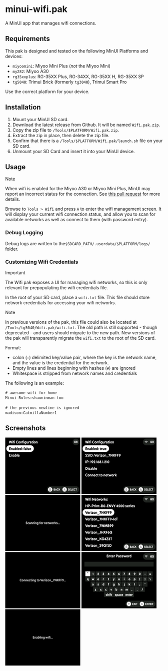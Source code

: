 # minui-wifi.pak

A MinUI app that manages wifi connections.

## Requirements

This pak is designed and tested on the following MinUI Platforms and devices:

- `miyoomini`: Miyoo Mini Plus (_not_ the Miyoo Mini)
- `my282`: Miyoo A30
- `rg35xxplus`: RG-35XX Plus, RG-34XX, RG-35XX H, RG-35XX SP
- `tg5040`: Trimui Brick (formerly `tg3040`), Trimui Smart Pro

Use the correct platform for your device.

## Installation

1. Mount your MinUI SD card.
2. Download the latest release from Github. It will be named `Wifi.pak.zip`.
3. Copy the zip file to `/Tools/$PLATFORM/Wifi.pak.zip`.
4. Extract the zip in place, then delete the zip file.
5. Confirm that there is a `/Tools/$PLATFORM/Wifi.pak/launch.sh` file on your SD card.
6. Unmount your SD Card and insert it into your MinUI device.

## Usage

> [!NOTE]
> When wifi is enabled for the Miyoo A30 or Miyoo Mini Plus, MinUI may report an incorrect status for the connection. See [this pull request](https://github.com/shauninman/MinUI/pull/41) for more details.

Browse to `Tools > Wifi` and press `A` to enter the wifi management screen. It will display your current wifi connection status, and allow you to scan for available networks as well as connect to them (with password entry).

### Debug Logging

Debug logs are written to the`$SDCARD_PATH/.userdata/$PLATFORM/logs/` folder.

### Customizing Wifi Credentials

> [!IMPORTANT]
> The Wifi pak exposes a UI for managing wifi networks, so this is only relevant for prepopulating the wifi credentials file.

In the root of your SD card, place a `wifi.txt` file. This file should store network credentials for accessing your wifi networks.

> [!NOTE]
> In previous versions of the pak, this file could also be located at `/Tools/tg5040/Wifi.pak/wifi.txt`. The old path is still supported - though deprecated - and users should migrate to the new path. New versions of the pak will transparently migrate the `wifi.txt` to the root of the SD card.

Format:

- colon (`:`) delimited key/value pair, where the key is the network name, and the value is the credential for the network.
- Empty lines and lines beginning with hashes (`#`) are ignored
- Whitespace is stripped from network names and credentials

The following is an example:

```shell
# awesome wifi for home
Minui Rules:shauninman-too

# the previous newline is ignored
madison:CatmillaNumber1
```

## Screenshots

<img src="screenshots/main-screen-disconnected.png" alt="Main screen (disconnected)" width="240"> <img src="screenshots/main-screen-connected.png" alt="Main screen (connected)" width="240"> <img src="screenshots/network-scanning.png" alt="Scanning for networks" width="240"> <img src="screenshots/network-list.png" alt="Network list" width="240"> <img src="screenshots/network-connecting.png" alt="Connecting to network" width="240"> <img src="screenshots/network-password.png" alt="Network password entry" width="240"> <img src="screenshots/network-enabling.png" alt="Enabling wifi" width="240">
